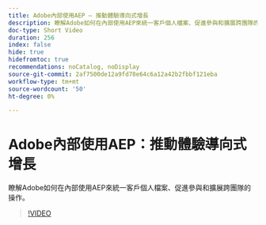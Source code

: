 ```yaml
---
title: Adobe內部使用AEP — 推動體驗導向式增長
description: 瞭解Adobe如何在內部使用AEP來統一客戶個人檔案、促進參與和擴展跨團隊的操作。
doc-type: Short Video
duration: 256
index: false
hide: true
hidefromtoc: true
recommendations: noCatalog, noDisplay
source-git-commit: 2af7500de12a9fd78e64c6a12a42b2fbbf121eba
workflow-type: tm+mt
source-wordcount: '50'
ht-degree: 0%

---
```



# Adobe內部使用AEP：推動體驗導向式增長

瞭解Adobe如何在內部使用AEP來統一客戶個人檔案、促進參與和擴展跨團隊的操作。

<!-- 62_S655_3442541_255_adobes-internal-use-of-aep-driving-experienceled-growth -->
>[!VIDEO](https://video.tv.adobe.com/v/3458328/?learn=on&enablevpops=true)
